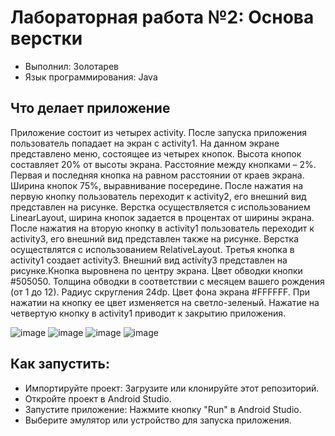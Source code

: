 # Лабораторная работа №2: Основа верстки

- Выполнил: Золотарев
- Язык программирования: Java

## Что делает приложение
Приложение состоит из четырех activity.
После запуска приложения пользователь попадает на экран с activity1. На данном экране представлено меню, состоящее из четырех кнопок. Высота кнопок составляет 20% от высоты экрана. Расстояние между кнопками – 2%. Первая и последняя кнопка на равном расстоянии от краев экрана. Ширина кнопок 75%, выравнивание
посередине.
После нажатия на первую кнопку пользователь переходит к activity2, его внешний вид представлен на рисунке. Верстка осуществляется с использованием LinearLayout, ширина кнопок задается в процентах от ширины экрана.
После нажатия на вторую кнопку в activity1 пользователь переходит к activity3, его внешний вид представлен также на рисунке. Верстка осуществлятся с использованием RelativeLayout.
Третья кнопка в activity1 создает activity3. Внешний вид activity3 представлен на рисунке.Кнопка выровнена по центру экрана. Цвет обводки кнопки #505050. Толщина обводки в соответствии с месяцем вашего
рождения (от 1 до 12). Радиус скругления 24dp. Цвет фона экрана #FFFFFF. При нажатии на кнопку ее цвет изменяется на светло-зеленый.
Нажатие на четвертую кнопку в activity1 приводит к закрытию приложения.

![image](https://github.com/user-attachments/assets/dbf8c7d4-0e54-4716-959e-fd0955a6ba99)
![image](https://github.com/user-attachments/assets/0be579f7-b937-419b-8326-7739f27bf91b)
![image](https://github.com/user-attachments/assets/0712c842-b92c-4f85-8e02-586f3b75d62d)
![image](https://github.com/user-attachments/assets/653cc01c-7806-423e-93b1-bb15b43e79ac)

## Как запустить: 
- Импортируйте проект: Загрузите или клонируйте этот репозиторий. 
- Откройте проект в Android Studio. 
- Запустите приложение: Нажмите кнопку "Run" в Android Studio. 
- Выберите эмулятор или устройство для запуска приложения.
